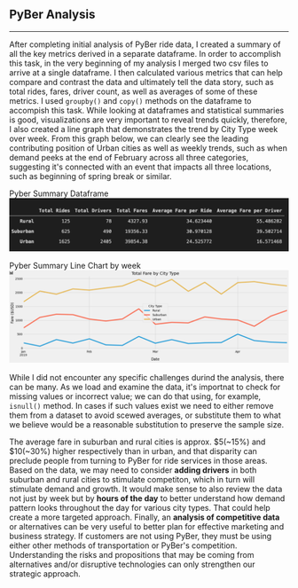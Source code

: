 ## PyBer Analysis
---

After completing initial analysis of PyBer ride data, I created a summary of all the key metrics derived in a separate dataframe. In order to accomplish this task, in the very beginning of my analysis I merged two csv files to arrive at a single dataframe. I then calculated various metrics that can help compare and contrast the data and ultimately tell the data story, such as total rides, fares, driver count, as well as averages of some of these metrics. I used `groupby()` and `copy()` methods on the dataframe to accompish this task. While looking at dataframes and statistical summaries is good, visualizations are very important to reveal trends quickly, therefore, I also created a line graph that demonstrates the trend by City Type week over week. From this graph below, we can clearly see the leading contributing position of Urban cities as well as weekly trends, such as when demand peeks at the end of February across all three categories, suggesting it's connected with an event that impacts all three locations, such as beginning of spring break or similar.

Pyber Summary Dataframe
![Pyber Summary Dataframe](https://github.com/AnnaS0272/PyBer_Analysis/blob/master/Analysis/pyber_summary_df.png)

Pyber Summary Line Chart by week
![Pyber Summary Line Chart by week](https://github.com/AnnaS0272/PyBer_Analysis/blob/master/Analysis/Pyber%20Summary%20Line%20Chart%20by%20week.png)


While I did not encounter any specific challenges durind the analysis, there can be many. As we load and examine the data, it's importnat to check for missing values or incorrect value; we can do that using, for example, `isnull()` method. In cases if such values exist we need to either remove them from a dataset to avoid scewed averages, or substitute them to what we believe would be a reasonable substitution to preserve the sample size. 

The average fare in suburban and rural cities is approx. $5(~15%) and $10(~30%) higher respectively than in urban, and that disparity can preclude people from turning to PyBer for ride services in those areas. Based on the data, we may need to consider **adding drivers** in both suburban and rural cities to stimulate competiton, which in turn will stimulate demand and growth. It would make sense to also review the data not just by week but by **hours of the day** to better understand how demand pattern looks throughout the day for various city types. That could help create a more targeted approach. Finally, an **analysis of competitive data** or alternatives can be very useful to better plan for effective marketing and business strategy. If customers are not using PyBer, they must be using either other methods of transportation or PyBer's competition. Understanding the risks and propositions that may be coming from alternatives and/or disruptive technologies can only strengthen our strategic approach.  

